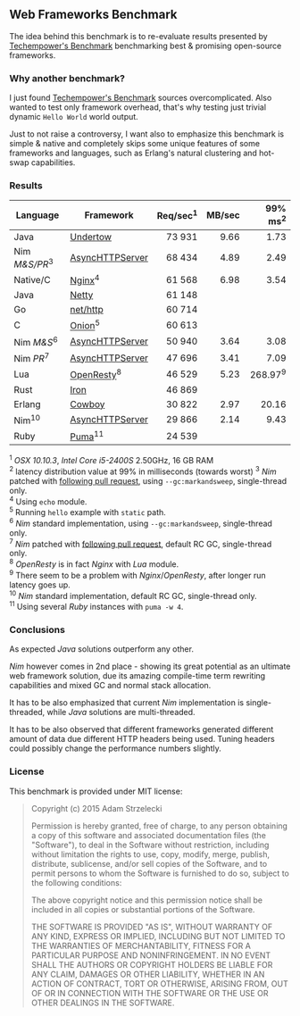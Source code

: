 Web Frameworks Benchmark
------------------------
[techempower]: https://www.techempower.com/benchmarks/

The idea behind this benchmark is to re-evaluate results presented by
[Techempower's Benchmark][techempower] benchmarking best & promising
open-source frameworks.


### Why another benchmark?

I just found [Techempower's Benchmark][techempower] sources overcomplicated.
Also wanted to test only framework overhead, that's why testing just trivial
dynamic `Hello World` world output.

Just to not raise a controversy, I want also to emphasize this benchmark is
simple & native and completely skips some unique features of some frameworks
and languages, such as Erlang's natural clustering and hot-swap capabilities.


### Results

[undertow]: http://undertow.io
[netty]: http://netty.io
[go]: http://golang.org/pkg/net/http/
[onion]: https://github.com/davidmoreno/onion
[cowboy]: http://ninenines.eu/docs/en/cowboy/1.0/guide/getting_started/
[nim]: http://nim-lang.org
[puma]: http://puma.io
[echo]: http://wiki.nginx.org/HttpEchoModule
[resty]: http://openresty.org
[iron]: http://ironframework.io
[pull]: https://github.com/Araq/Nim/pull/2244

|  Language    |        Framework        | Req/sec<sup>1</sup> |MB/sec| 99% ms<sup>2</sup>|
| ------------ | ---------------------------------- | --------:| ----:| ------:|
| Java         | [Undertow][undertow]               |  73 931  | 9.66 |   1.73 |
| Nim *M&S/PR*<sup>3</sup> | [AsyncHTTPServer][nim] |  68 434  | 4.89 |   2.49 |
| Native/C     | [Nginx][echo]<sup>4</sup>          |  61 568  | 6.98 |   3.54 |
| Java         | [Netty][netty]                     |  61 148  |      |        |
| Go           | [net/http][go]                     |  60 714  |      |        |
| C            | [Onion][onion]<sup>5</sup>         |  60 613  |      |        |
| Nim *M&S*<sup>6</sup>    | [AsyncHTTPServer][nim] |  50 940  | 3.64 |   3.08 |
| Nim *PR*<sup>7</sup>     | [AsyncHTTPServer][nim] |  47 696  | 3.41 |   7.09 |
| Lua          | [OpenResty][resty]<sup>8</sup>     |  46 529  | 5.23 | 268.97<sup>9</sup> |
| Rust         | [Iron][iron]                       |  46 869  |      |        |
| Erlang       | [Cowboy][cowboy]                   |  30 822  | 2.97 |  20.16 |
| Nim<sup>10</sup>         | [AsyncHTTPServer][nim] |  29 866  | 2.14 |   9.43 |
| Ruby         | [Puma][puma]<sup>11</sup>          |  24 539  |      |        |

<sup>1</sup> *OSX 10.10.3*, *Intel Core i5-2400S* 2.50GHz, 16 GB RAM  
<sup>2</sup> latency distribution value at 99% in milliseconds (towards worst)
<sup>3</sup> *Nim* patched with [following pull request][pull],
             using `--gc:markandsweep`, single-thread only.  
<sup>4</sup> Using `echo` module.  
<sup>5</sup> Running `hello` example with `static` path.  
<sup>6</sup> *Nim* standard implementation,
             using `--gc:markandsweep`, single-thread only.  
<sup>7</sup> *Nim* patched with [following pull request][pull],
             default RC GC, single-thread only.  
<sup>8</sup> *OpenResty* is in fact *Nginx* with *Lua* module.  
<sup>9</sup> There seem to be a problem with *Nginx*/*OpenResty*, after longer
             run latency goes up.  
<sup>10</sup> *Nim* standard implementation,
             default RC GC, single-thread only.  
<sup>11</sup> Using several *Ruby* instances with `puma -w 4`.  


### Conclusions

As expected *Java* solutions outperform any other.

*Nim* however comes in 2nd place - showing its great potential as an ultimate
web framework solution, due its amazing compile-time term rewriting
capabilities and mixed GC and normal stack allocation.

It has to be also emphasized that current *Nim* implementation is
single-threaded, while *Java* solutions are multi-threaded.

It has to be also observed that different frameworks generated different amount
of data due different HTTP headers being used. Tuning headers could possibly
change the performance numbers slightly.

### License

This benchmark is provided under MIT license:

> Copyright (c) 2015 Adam Strzelecki
>
> Permission is hereby granted, free of charge, to any person obtaining
> a copy of this software and associated documentation files (the
> "Software"), to deal in the Software without restriction, including
> without limitation the rights to use, copy, modify, merge, publish,
> distribute, sublicense, and/or sell copies of the Software, and to
> permit persons to whom the Software is furnished to do so, subject to
> the following conditions:
> 
> The above copyright notice and this permission notice shall be
> included in all copies or substantial portions of the Software.
> 
> THE SOFTWARE IS PROVIDED "AS IS", WITHOUT WARRANTY OF ANY KIND,
> EXPRESS OR IMPLIED, INCLUDING BUT NOT LIMITED TO THE WARRANTIES OF
> MERCHANTABILITY, FITNESS FOR A PARTICULAR PURPOSE AND
> NONINFRINGEMENT. IN NO EVENT SHALL THE AUTHORS OR COPYRIGHT HOLDERS BE
> LIABLE FOR ANY CLAIM, DAMAGES OR OTHER LIABILITY, WHETHER IN AN ACTION
> OF CONTRACT, TORT OR OTHERWISE, ARISING FROM, OUT OF OR IN CONNECTION
> WITH THE SOFTWARE OR THE USE OR OTHER DEALINGS IN THE SOFTWARE.
